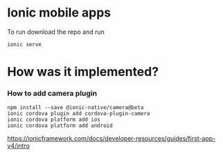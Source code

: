 # Ionic mobile apps

To run download the repo and run
```
ionic serve
```

  
# How was it implemented?

### How to add camera plugin
```
npm install --save @ionic-native/camera@beta   
ionic cordova plugin add cordova-plugin-camera
ionic cordova platform add ios
ionic cordova platform add android 
```





https://ionicframework.com/docs/developer-resources/guides/first-app-v4/intro
